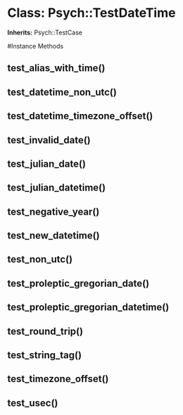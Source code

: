 # Class: Psych::TestDateTime
**Inherits:** Psych::TestCase
    




#Instance Methods
## test_alias_with_time() [](#method-i-test_alias_with_time)

## test_datetime_non_utc() [](#method-i-test_datetime_non_utc)

## test_datetime_timezone_offset() [](#method-i-test_datetime_timezone_offset)

## test_invalid_date() [](#method-i-test_invalid_date)

## test_julian_date() [](#method-i-test_julian_date)

## test_julian_datetime() [](#method-i-test_julian_datetime)

## test_negative_year() [](#method-i-test_negative_year)

## test_new_datetime() [](#method-i-test_new_datetime)

## test_non_utc() [](#method-i-test_non_utc)

## test_proleptic_gregorian_date() [](#method-i-test_proleptic_gregorian_date)

## test_proleptic_gregorian_datetime() [](#method-i-test_proleptic_gregorian_datetime)

## test_round_trip() [](#method-i-test_round_trip)

## test_string_tag() [](#method-i-test_string_tag)

## test_timezone_offset() [](#method-i-test_timezone_offset)

## test_usec() [](#method-i-test_usec)

